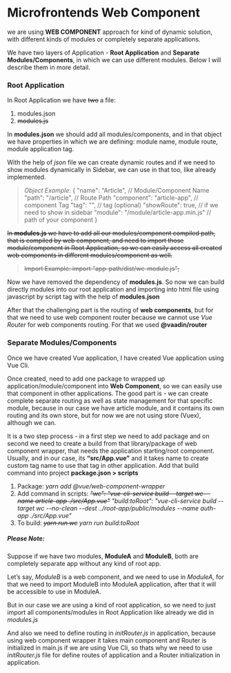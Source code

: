 # Microfrontends Web Component

we are using **WEB COMPONENT** approach for kind of dynamic solution, with different kinds of modules or completely separate applications.

We have two layers of Application - **Root Application** and **Separate Modules/Components**, in which we can use different modules. Below I will describe them in more detail.

### Root Application

In Root Application we have ~~two~~ a file:
1.  modules.json
2.  ~~modules.js~~

In **modules.json** we should add all modules/components, and in that object we have properties in which we are defining: module name, module route, module application tag.

With the help of _json_ file we can create dynamic routes and if we need to show modules dynamically in Sidebar, we can use in that too, like already implemented.

> _Object Example_:
>   {
> "name": "Article",  	// Module/Component Name
> "path": "/article",  	// Route Path
> "component": "article-app",  	// component Tag
> "tag": "<article-app></article-app>",  	// tag (optional)
> "showRoute": true,  // if we need to show in sidebar
> "module": "/module/article-app.min.js"  // path of your component 
 }
 
~~In  **modules.js** we have to add all our modules/component compiled path, that is compiled by web component, and need to import those module/component in Root Application, so we can easily access all created web components in different modules/component as well.~~

> ~~Import Example:
import "app-path/dist/wc-module.js";~~

Now we have removed the dependency of **modules.js**. So now we can build directly modules into our root application and importing into html file using javascript by script tag with the help of **modules.json**

After that the challenging part is the routing of **web components**, but for that we need to use web component router because we cannot use _Vue Router_ for web components routing. For that we used **@vaadin/router**


### Separate Modules/Components
Once we have created Vue application, I have created Vue application using Vue Cli.

Once created, need to add one package to wrapped up application/module/component into **Web Component**, so we can easily use that component in other applications. The good part is - we can create complete separate routing as well as state management for that specific module, because in our case we have article module, and it contains its own routing and its own store, but for now we are not using store (Vuex), although we can.

It is a two step process - in a first step we need to add package and on second we need to create a build from that library/package of web component wrapper, that needs the application starting/root component. Usually, and in our case, its **“src/App.vue”** and it takes name to create custom tag name to use that tag in other application. Add that build command into project **package.json > scripts**

1.  Package: _yarn add @vue/web-component-wrapper_
2.  Add command in scripts: ~~_"wc": "vue-cli-service build --target wc --name article-app ./src/App.vue"_~~ _"build:toRoot": "vue-cli-service build --target wc --no-clean --dest ../root-app/public/modules --name auth-app ./src/App.vue"_
3. To build: ~~_yarn run wc_~~ _yarn run build:toRoot_

##### Please Note:

Suppose if we have two modules, **ModuleA** and **ModuleB**, both are completely separate app without any kind of root app.

Let’s say, _ModuleB_ is a web component, and we need to use in _ModuleA_, for that we need to import ModuleB into ModuleA application, after that it will be accessible to use in ModuleA.

But in our case we are using a kind of root application, so we need to just import all components/modules in Root Application like already we did in _modules.js_

And also we need to define routing in _initRouter.js_ in application, because using web component wrapper it takes main component and Router is initialized in main.js if we are using Vue Cli, so thats why we need to use _initRouter.js_ file for define routes of application and a Router initialization in application.
